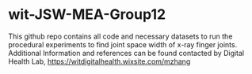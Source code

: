 # wit-JSW-MEA-Group12
This github repo contains all code and necessary datasets to run the procedural experiments to find joint space width of x-ray finger joints. Additional Information and references can be found contacted by Digital Health Lab, https://witdigitalhealth.wixsite.com/mzhang
